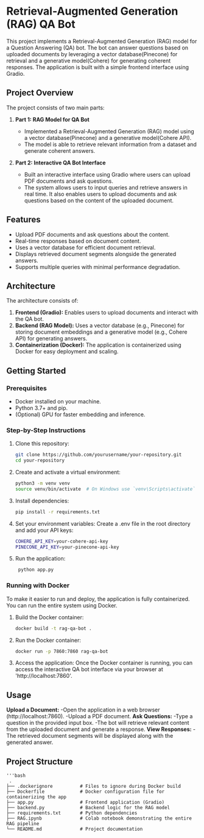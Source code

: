 # Retrieval-Augmented Generation (RAG) QA Bot

This project implements a Retrieval-Augmented Generation (RAG) model for a Question Answering (QA) bot. The bot can answer questions based on uploaded documents by leveraging a vector database(Pinecone) for retrieval and a generative model(Cohere) for generating coherent responses. The application is built with a simple frontend interface using Gradio.

## Project Overview
The project consists of two main parts:
1. **Part 1: RAG Model for QA Bot**
   - Implemented a Retrieval-Augmented Generation (RAG) model using a vector database(Pinecone) and a generative model(Cohere API).
   - The model is able to retrieve relevant information from a dataset and generate coherent answers.

2. **Part 2: Interactive QA Bot Interface**
   - Built an interactive interface using Gradio where users can upload PDF documents and ask questions.
   - The system allows users to input queries and retrieve answers in real time. It also enables users to upload documents and ask questions based on the content of the uploaded document.
     
## Features
- Upload PDF documents and ask questions about the content.
- Real-time responses based on document content.
- Uses a vector database for efficient document retrieval.
- Displays retrieved document segments alongside the generated answers.
- Supports multiple queries with minimal performance degradation.

## Architecture
The architecture consists of:
1. **Frontend (Gradio):** Enables users to upload documents and interact with the QA bot.
2. **Backend (RAG Model):** Uses a vector database (e.g., Pinecone) for storing document embeddings and a generative model (e.g., Cohere API) for generating answers.
3. **Containerization (Docker):** The application is containerized using Docker for easy deployment and scaling.

## Getting Started
### Prerequisites
- Docker installed on your machine.
- Python 3.7+ and pip.
- (Optional) GPU for faster embedding and inference.

### Step-by-Step Instructions
1. Clone this repository:
   ```bash
   git clone https://github.com/yourusername/your-repository.git
   cd your-repository

2. Create and activate a virtual environment:
   ```bash
   python3 -m venv venv
   source venv/bin/activate  # On Windows use `venv\Scripts\activate`
   
3. Install dependencies:
   ```bash
   pip install -r requirements.txt
   
4. Set your environment variables: Create a .env file in the root directory and add your API keys:
   ```bash
   COHERE_API_KEY=your-cohere-api-key
   PINECONE_API_KEY=your-pinecone-api-key
   
5. Run the application:
   ```bash
    python app.py

### Running with Docker
To make it easier to run and deploy, the application is fully containerized. You can run the entire system using Docker.
   
1. Build the Docker container:
   ```bash
   docker build -t rag-qa-bot .

2. Run the Docker container:
   ```bash
   docker run -p 7860:7860 rag-qa-bot

3. Access the application:
Once the Docker container is running, you can access the interactive QA bot interface via your browser at 'http://localhost:7860'.

## Usage
**Upload a Document:**
-Open the application in a web browser (http://localhost:7860).
-Upload a PDF document.
**Ask Questions:**
-Type a question in the provided input box.
-The bot will retrieve relevant content from the uploaded document and generate a response.
**View Responses:**
-The retrieved document segments will be displayed along with the generated answer.

## Project Structure
    '''bash
     .
    ├── .dockerignore          # Files to ignore during Docker build
    ├── Dockerfile             # Docker configuration file for containerizing the app
    ├── app.py                 # Frontend application (Gradio)
    ├── backend.py             # Backend logic for the RAG model
    ├── requirements.txt       # Python dependencies
    ├── RAG.ipynb              # Colab notebook demonstrating the entire RAG pipeline
    └── README.md              # Project documentation







